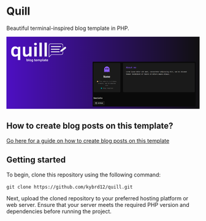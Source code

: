 # Quill
Beautiful terminal-inspired blog template in PHP.

![quill thumbnail](https://raw.githubusercontent.com/kybrd12/quill/refs/heads/main/quill.png)

## How to create blog posts on this template?
[Go here for a guide on how to create blog posts on this template](https://github.com/kybrd12/quill/blob/main/posts/DELETE-THIS-FILE-how-to-make-posts.md)

## Getting started
To begin, clone this repository using the following command:

``git clone https://github.com/kybrd12/quill.git``

Next, upload the cloned repository to your preferred hosting platform or web server.
Ensure that your server meets the required PHP version and dependencies before running the project.
